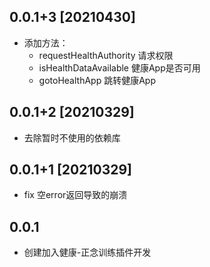 <!--
 * @Author: Cao Shixin
 * @Date: 2021-03-26 10:17:59
 * @LastEditors: Cao Shixin
 * @LastEditTime: 2021-03-29 18:01:44
 * @Description: 
 * @Email: cao_shixin@yahoo.com
 * @Company: BrainCo
-->
## 0.0.1+3 [20210430]

* 添加方法：
    - requestHealthAuthority 请求权限
    - isHealthDataAvailable 健康App是否可用
    - gotoHealthApp 跳转健康App
    
## 0.0.1+2 [20210329]

* 去除暂时不使用的依赖库

## 0.0.1+1 [20210329]

* fix 空error返回导致的崩溃

## 0.0.1

* 创建加入健康-正念训练插件开发
